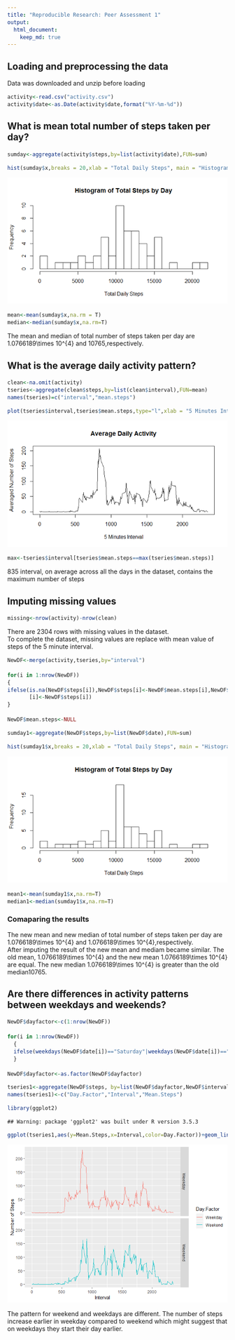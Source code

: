 ```yaml
---
title: "Reproducible Research: Peer Assessment 1"
output: 
  html_document:
    keep_md: true
---
```



## Loading and preprocessing the data

Data was downloaded and unzip before loading


```r
activity<-read.csv("activity.csv")
activity$date<-as.Date(activity$date,format("%Y-%m-%d"))
```
## What is mean total number of steps taken per day?


```r
sumday<-aggregate(activity$steps,by=list(activity$date),FUN=sum)
```


```r
hist(sumday$x,breaks = 20,xlab = "Total Daily Steps", main = "Histogram of Total Steps by Day")
```

![](PA1_template_files/figure-html/Histogram1-1.png)<!-- -->


```r
mean<-mean(sumday$x,na.rm = T)
median<-median(sumday$x,na.rm=T)
```

The mean and median of total number of steps taken per day are 1.0766189\times 10^{4} and 10765,respectively.


## What is the average daily activity pattern?


```r
clean<-na.omit(activity)
tseries<-aggregate(clean$steps,by=list(clean$interval),FUN=mean)
names(tseries)=c("interval","mean.steps")
```


```r
plot(tseries$interval,tseries$mean.steps,type="l",xlab = "5 Minutes Interval",ylab ="Averaged Number of Steps",main = "Average Daily Activity" )
```

![](PA1_template_files/figure-html/timeseries1-1.png)<!-- -->


```r
max<-tseries$interval[tseries$mean.steps==max(tseries$mean.steps)]
```

 835 interval, on average across all the days in the dataset, contains the maximum number of steps

## Imputing missing values


```r
missing<-nrow(activity)-nrow(clean)
```

There are 2304 rows with missing values in the dataset. <br/>
To complete the dataset, missing values are replace with mean value of steps of the 5 minute interval.



```r
NewDF<-merge(activity,tseries,by="interval")

for(i in 1:nrow(NewDF))
{
ifelse(is.na(NewDF$steps[i]),NewDF$steps[i]<-NewDF$mean.steps[i],NewDF$steps
       [i]<-NewDF$steps[i])
}

NewDF$mean.steps<-NULL
```


```r
sumday1<-aggregate(NewDF$steps,by=list(NewDF$date),FUN=sum)
```


```r
hist(sumday1$x,breaks = 20,xlab = "Total Daily Steps", main = "Histogram of Total Steps by Day")
```

![](PA1_template_files/figure-html/Histogram2-1.png)<!-- -->


```r
mean1<-mean(sumday1$x,na.rm=T)
median1<-median(sumday1$x,na.rm=T)
```

### Comaparing the results
The new mean and new median of total number of steps taken per day are 1.0766189\times 10^{4} and 1.0766189\times 10^{4},respectively. <br/>
After imputing the result of the new mean and mediam became similar.  The old mean, 1.0766189\times 10^{4} and the new mean 1.0766189\times 10^{4} are equal. The new median 1.0766189\times 10^{4} is greater than the old median10765.


## Are there differences in activity patterns between weekdays and weekends?


```r
NewDF$dayfactor<-c(1:nrow(NewDF))

for(i in 1:nrow(NewDF))
  {
  ifelse(weekdays(NewDF$date[i])=="Saturday"|weekdays(NewDF$date[i])=="Sunday",NewDF$dayfactor[i]<-"Weekend",NewDF$dayfactor[i]<-"Weekday")       
  }

NewDF$dayfactor<-as.factor(NewDF$dayfactor)
```


```r
tseries1<-aggregate(NewDF$steps, by=list(NewDF$dayfactor,NewDF$interval),FUN=mean)
names(tseries1)<-c("Day.Factor","Interval","Mean.Steps")
```


```r
library(ggplot2)
```

```
## Warning: package 'ggplot2' was built under R version 3.5.3
```

```r
ggplot(tseries1,aes(y=Mean.Steps,x=Interval,color=Day.Factor))+geom_line()+facet_grid(Day.Factor~.)+labs(y="Number of Steps")
```

![](PA1_template_files/figure-html/timeseries2-1.png)<!-- -->

The pattern for weekend and weekdays are different. The number of steps increase earlier in weekday compared to weekend which might suggest that on weekdays they start their day earlier.
